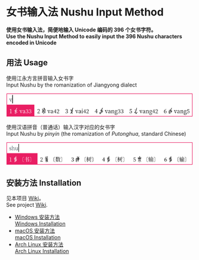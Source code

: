 # 女书输入法 Nushu Input Method

**使用女书输入法，简便地输入 Unicode 编码的 396 个女书字符。<br/>Use the Nushu Input Method to easily input the 396 Nushu characters encoded in Unicode**

## 用法 Usage

使用江永方言拼音输入女书字<br/>Input Nushu by the romanization of Jiangyong dialect

![](demo/demo.png)

使用汉语拼音（普通话）输入汉字对应的女书字<br/>Input Nushu by _pinyin_ (the romanization of _Putonghua_, standard Chinese)

![](demo/demo1.png)

## 安装方法 Installation

见本项目 [Wiki](https://github.com/nushu-script/rime-nushu/wiki)。<br/>See project [Wiki](https://github.com/nushu-script/rime-nushu/wiki).

- [Windows 安装方法<br/>Windows Installation](https://github.com/nushu-script/rime-nushu/wiki/Windows-%E5%AE%89%E8%A3%85%E6%96%B9%E6%B3%95-%7C-Windows-Installation)
- [macOS 安装方法<br/>macOS Installation](https://github.com/nushu-script/rime-nushu/wiki/macOS-%E5%AE%89%E8%A3%85%E6%96%B9%E6%B3%95-%7C-macOS-Installation)
- [Arch Linux 安装方法<br/>Arch Linux Installation](https://github.com/nushu-script/rime-nushu/wiki/Arch-Linux-%E5%AE%89%E8%A3%85%E6%96%B9%E6%B3%95-%7C-Arch-Linux-Installation)
